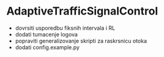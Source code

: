 # AdaptiveTrafficSignalControl

- dovrsiti usporedbu fiksnih intervala i RL
- dodati tumacenje logova
- popraviti generalizovanje skripti za raskrsnicu otoka
- dodati config.example.py